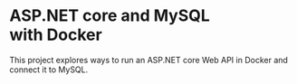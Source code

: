 # ASP.NET core and MySQL with Docker
This project explores ways to run an ASP.NET core Web API in Docker and connect it to MySQL.